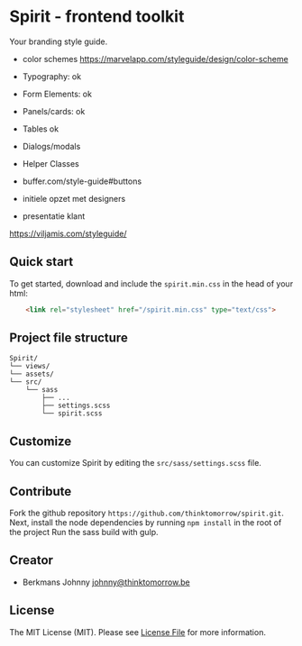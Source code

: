# Spirit - frontend toolkit
Your branding style guide.

- color schemes https://marvelapp.com/styleguide/design/color-scheme
- Typography: ok
- Form Elements: ok
- Panels/cards: ok
- Tables ok
- Dialogs/modals
- Helper Classes

- buffer.com/style-guide#buttons
- initiele opzet met designers
- presentatie klant

https://viljamis.com/styleguide/
## Quick start
To get started, download and include the `spirit.min.css` in the head of your html:
```html
    <link rel="stylesheet" href="/spirit.min.css" type="text/css">
```

## Project file structure
```
Spirit/
└── views/
└── assets/
└── src/
    └── sass
        ├── ...
        ├── settings.scss
        └── spirit.scss
```

## Customize
You can customize Spirit by editing the `src/sass/settings.scss` file.


## Contribute

Fork the github repository `https://github.com/thinktomorrow/spirit.git`.
Next, install the node dependencies by running `npm install` in the root of the project
Run the sass build with gulp.


## Creator

- Berkmans Johnny <johnny@thinktomorrow.be>

## License

The MIT License (MIT). Please see [License File](LICENSE.md) for more information.
